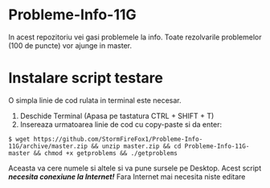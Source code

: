 # Probleme-Info-11G
In acest repozitoriu vei gasi problemele la info.
Toate rezolvarile problemelor (100 de puncte) vor ajunge in master.

# Instalare script testare

O simpla linie de cod rulata in terminal este necesar.

1. Deschide Terminal (Apasa pe tastatura CTRL + SHIFT + T)
2. Insereaza urmatoarea linie de cod cu copy-paste si da enter:
```shell
$ wget https://github.com/StormFireFox1/Probleme-Info-11G/archive/master.zip && unzip master.zip && cd Probleme-Info-11G-master && chmod +x getproblems && ./getproblems
```

Aceasta va cere numele si altele si va pune sursele pe Desktop. Acest script ***necesita conexiune la Internet!*** Fara Internet mai necesita niste editare
